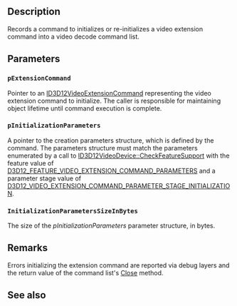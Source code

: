 ## Description

Records a command to initializes or re-initializes a video extension command into a video decode command list.

## Parameters

### `pExtensionCommand`

Pointer to an [ID3D12VideoExtensionCommand](https://learn.microsoft.com/windows/win32/api/d3d12video/nn-d3d12video-id3d12videoextensioncommand) representing the video extension command to initialize. The caller is responsible for maintaining object lifetime until command execution is complete.

### `pInitializationParameters`

A pointer to the creation parameters structure, which is defined by the command. The parameters structure must match the parameters enumerated by a call to [ID3D12VideoDevice::CheckFeatureSupport](https://learn.microsoft.com/windows/win32/api/d3d12video/nf-d3d12video-id3d12videodevice-checkfeaturesupport) with the feature value of [D3D12_FEATURE_VIDEO_EXTENSION_COMMAND_PARAMETERS](https://learn.microsoft.com/windows/win32/api/d3d12video/ne-d3d12video-d3d12_feature_video) and a parameter stage value of [D3D12_VIDEO_EXTENSION_COMMAND_PARAMETER_STAGE_INITIALIZATION](https://learn.microsoft.com/windows/win32/api/d3d12video/ne-d3d12video-d3d12_video_extension_command_parameter_stage).

### `InitializationParametersSizeInBytes`

The size of the *pInitializationParameters* parameter structure, in bytes.

## Remarks

Errors initializing the extension command are reported via debug layers and the return value of the command list's [Close](https://learn.microsoft.com/windows/win32/api/d3d12video/nf-d3d12video-id3d12videodecodecommandlist-close) method.

## See also